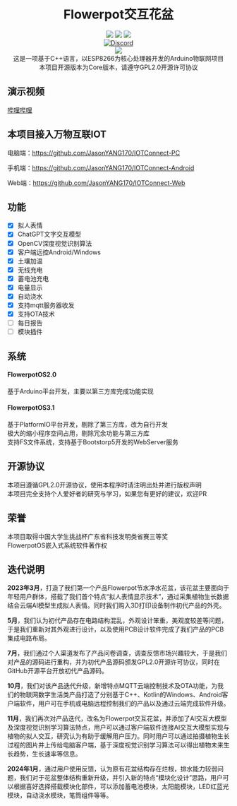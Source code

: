 <div align="center">
    <h1> Flowerpot交互花盆</h1>
    <img src="https://img.shields.io/github/license/JasonYANG170/Flowerpot?style=for-the-badge">
    <img src="https://img.shields.io/github/commit-activity/w/JasonYANG170/Flowerpot?style=for-the-badge">
	<img src="https://img.shields.io/github/languages/count/JasonYANG170/Flowerpot?logo=cplusplus&style=for-the-badge">
	<br>
    	<a href="https://discord.com/invite/az3ceRmgVe"><img alt="Discord" src="https://img.shields.io/discord/978108215499816980?style=social&logo=discord&label=echosec"></a>
  <br>
  <img src="https://github.com/JasonYANG170/Flowerpot/assets/39414350/fb4f4e7e-ed8a-4745-9fe7-4c52a4537b50">
  <br>
这是一项基于C++语言，以ESP8266为核心处理器开发的Arduino物联网项目
  
<br>
本项目开源版本为Core版本，请遵守GPL2.0开源许可协议
</div>

## 演示视频
[哔哩哔哩](https://www.bilibili.com/video/BV1LCTFeuEKt/)
## 本项目接入万物互联IOT
电脑端：https://github.com/JasonYANG170/IOTConnect-PC


手机端：https://github.com/JasonYANG170/IOTConnect-Android


Web端：https://github.com/JasonYANG170/IOTConnect-Web

## 功能
- [x] 拟人表情
- [x] ChatGPT文字交互模型
- [x] OpenCV深度视觉识别算法
- [x] 客户端远控Android/Windows
- [x] 土壤加温
- [x] 无线充电
- [x] 蓄电池充电
- [x] 电量显示
- [x] 自动浇水
- [x] 支持mqtt服务器收发
- [x] 支持OTA技术
- [ ] 每日报告
- [ ] 模块插件

## 系统
#### FlowerpotOS2.0
基于Arduino平台开发，主要以第三方库完成功能实现

#### FlowerpotOS3.1
基于PlatformIO平台开发，剔除了第三方库，改为自行开发  
极大的缩小程序空间占用，剔除冗余功能与第三方库  
支持FS文件系统，支持基于Bootstorp5开发的WebServer服务  

## 开源协议
本项目遵循GPL2.0开源协议，使用本程序时请注明出处并进行版权声明  
本项目完全支持个人爱好者的研究与学习，如果您有更好的建议，欢迎PR

## 荣誉
本项目取得中国大学生挑战杯广东省科技发明类省赛三等奖  
FlowerpotOS嵌入式系统软件著作权

## 迭代说明
**2023年3月**，打造了我们第一个产品Flowerpot节水净水花盆，该花盆主要面向于年轻用户群体，搭载了我们首个特点“拟人表情显示技术”，通过采集植物生长数据结合云端AI模型生成拟人表情。同时我们购入3D打印设备制作初代产品的外壳。  

**5月**，我们认为初代产品存在电路结构混乱，外观设计笨重，美观度较差等问题，于是我们重新对其外观进行设计，以及使用PCB设计软件完成了我们产品的PCB集成电路布局。  

**7月**，我们通过个人渠道发布了产品问卷调查，调查反馈市场兴趣较大，于是我们对产品的源码进行重构，并为初代产品源码颁发GPL2.0开源许可协议，同时在GitHub开源平台开放初代产品源码。  

**10月**，我们对该产品迭代升级，新增特点MQTT云端控制技术及OTA功能，为我们的物联网数字生活类产品打造了分别基于C++、Kotlin的Windows、Android客户端软件，用户可在手机或电脑远程控制我们的产品以及通过云端完成软件升级。  

**11月**，我们再次对产品迭代，改名为Flowerpot交互花盆，并添加了AI交互大模型及深度视觉识别学习算法特点，用户可以通过客户端软件连接AI交互大模型实现与植物的拟人交互，研究认为有助于缓解用户压力。同时用户可以通过拍摄植物生长过程的图片并上传给电脑客户端，基于深度视觉识别学习算法可以得出植物未来生长趋势，生长速率等信息。  

**2024年1月**，通过用户使用反馈，认为原有花盆结构存在烂根，排水能力较弱问题，我们对于花盆整体结构重新升级，并引入新的特点“模块化设计”思路，用户可以根据喜好选择搭载模块化部件，可以添加蓄电池模块，太阳能模块，LED红蓝光模块，自动浇水模块，笔筒组件等等。  





